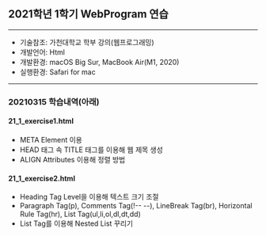 ## 2021학년 1학기 WebProgram 연습

---

- 기술참조: 가천대학교 학부 강의(웹프로그래밍)
- 개발언어: Html
- 개발환경: macOS Big Sur, MacBook Air(M1, 2020)
- 실행환경: Safari for mac

---

### 20210315 학습내역(아래)
#### 21_1_exercise1.html
- META Element 이용
- HEAD 태그 속 TITLE 태그를 이용해 웹 제목 생성
- ALIGN Attributes 이용해 정렬 방법

#### 21_1_exercise2.html
- Heading Tag Level을 이용해 텍스트 크기 조절
- Paragraph Tag(p), Comments Tag(!-- --), LineBreak Tag(br), Horizontal Rule Tag(hr), List Tag(ul,li,ol,dl,dt,dd)
- List Tag를 이용해 Nested List 꾸리기
